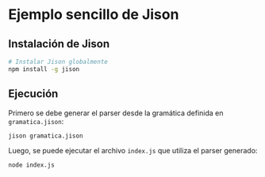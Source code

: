 # Ejemplo sencillo de Jison
## Instalación de Jison
```bash
# Instalar Jison globalmente
npm install -g jison
```

## Ejecución
Primero se debe generar el parser desde la gramática definida en `gramatica.jison`:
```bash
jison gramatica.jison
```

Luego, se puede ejecutar el archivo `index.js` que utiliza el parser generado:
```bash
node index.js
```